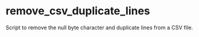 remove_csv_duplicate_lines
==========================

Script to remove the null byte character and duplicate lines from a CSV file.
